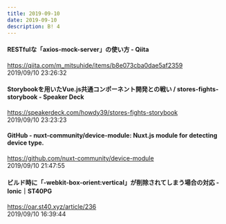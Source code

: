 ```yaml
---
title: 2019-09-10
date: 2019-09-10
description: B! 4
---
```


#### RESTfulな「axios-mock-server」の使い方 - Qiita
https://qiita.com/m_mitsuhide/items/b8e073cba0dae5af2359<br>
2019/09/10 23:26:32<br>


#### Storybookを用いたVue.js共通コンポーネント開発との戦い / stores-fights-storybook - Speaker Deck
https://speakerdeck.com/howdy39/stores-fights-storybook<br>
2019/09/10 23:23:23<br>


#### GitHub - nuxt-community/device-module: Nuxt.js module for detecting device type.
https://github.com/nuxt-community/device-module<br>
2019/09/10 21:47:55<br>


#### ビルド時に「-webkit-box-orient:vertical」が削除されてしまう場合の対応 - Ionic｜ST40PG
https://oar.st40.xyz/article/236<br>
2019/09/10 16:39:44<br>


